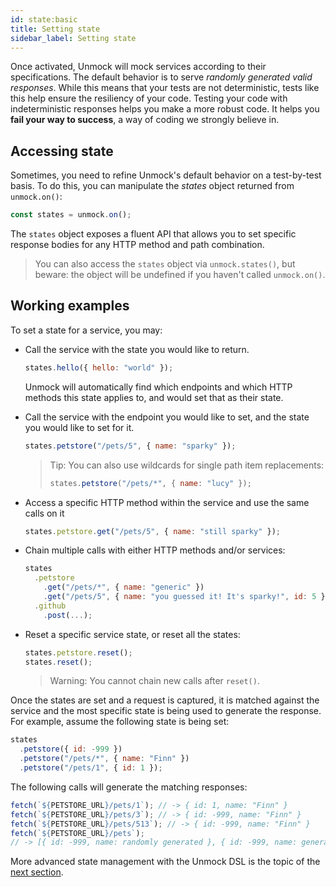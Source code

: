 ```yaml
---
id: state:basic
title: Setting state
sidebar_label: Setting state
---
```


Once activated, Unmock will mock services according to their specifications. The default behavior is to serve _randomly generated valid responses_. While this means that your tests are not deterministic, tests like this help ensure the resiliency of your code. Testing your code with indeterministic responses helps you make a more robust code. It helps you **fail your way to success**, a way of coding we strongly believe in.

## Accessing state

Sometimes, you need to refine Unmock's default behavior on a test-by-test basis. To do this, you can manipulate the _states_ object returned from `unmock.on()`:

```javascript
const states = unmock.on();
```

The `states` object exposes a fluent API that allows you to set specific response bodies for any HTTP method and path combination.

> You can also access the `states` object via `unmock.states()`, but beware: the object will be undefined if you haven't called `unmock.on()`.

## Working examples

To set a state for a service, you may:

- Call the service with the state you would like to return.

  ```javascript
  states.hello({ hello: "world" });
  ```

  Unmock will automatically find which endpoints and which HTTP methods this state applies to, and would set that as their state.

- Call the service with the endpoint you would like to set, and the state you would like to set for it.

  ```javascript
  states.petstore("/pets/5", { name: "sparky" });
  ```

  > Tip:
  > You can also use wildcards for single path item replacements:
  >
  > ```javascript
  > states.petstore("/pets/*", { name: "lucy" });
  > ```

- Access a specific HTTP method within the service and use the same calls on it

  ```javascript
  states.petstore.get("/pets/5", { name: "still sparky" });
  ```

- Chain multiple calls with either HTTP methods and/or services:
  ```javascript
  states
    .petstore
      .get("/pets/*", { name: "generic" })
      .get("/pets/5", { name: "you guessed it! It's sparky!", id: 5 })
    .github
      .post(...);
  ```
- Reset a specific service state, or reset all the states:

  ```javascript
  states.petstore.reset();
  states.reset();
  ```

  > Warning: You cannot chain new calls after `reset()`.

Once the states are set and a request is captured, it is matched against the service and the most specific state is being used to generate the response. For example, assume the following state is being set:

```javascript
states
  .petstore({ id: -999 })
  .petstore("/pets/*", { name: "Finn" })
  .petstore("/pets/1", { id: 1 });
```

The following calls will generate the matching responses:

```javascript
fetch(`${PETSTORE_URL}/pets/1`); // -> { id: 1, name: "Finn" }
fetch(`${PETSTORE_URL}/pets/3`); // -> { id: -999, name: "Finn" }
fetch(`${PETSTORE_URL}/pets/513`); // -> { id: -999, name: "Finn" }
fetch(`${PETSTORE_URL}/pets`);
// -> [{ id: -999, name: randomly generated }, { id: -999, name: generated }, ... ]
```

More advanced state management with the Unmock DSL is the topic of the [next section](advanced.md).
